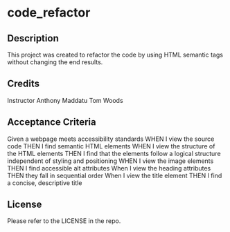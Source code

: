 # code_refactor

## Description

This project was created to refactor the code by using HTML semantic tags without changing the end results. 

## Credits

Instructor Anthony Maddatu
Tom Woods

## Acceptance Criteria

Given a webpage meets accessibility standards
WHEN I view the source code
THEN I find semantic HTML elements
WHEN I view the structure of the HTML elements
THEN I find that the elements follow a logical structure independent of styling and positioning
WHEN I view the image elements
THEN I find accessible alt attributes
When I view the heading attributes
THEN they fall in sequential order
When I view the title element
THEN I find a concise, descriptive title

## License

Please refer to the LICENSE in the repo.